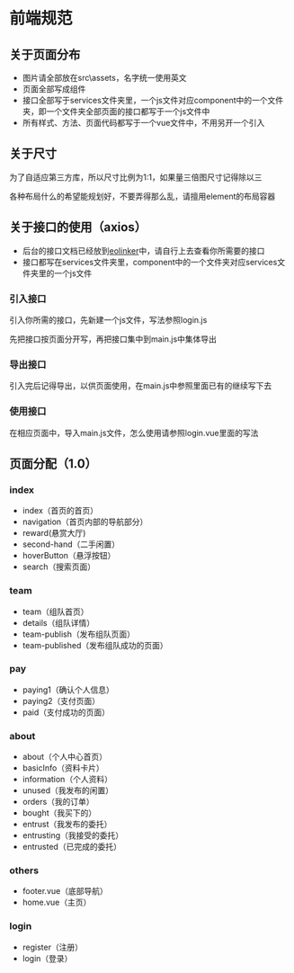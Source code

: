 ﻿# 前端规范
## 关于页面分布
- 图片请全部放在src\assets，名字统一使用英文
- 页面全部写成组件
- 接口全部写于services文件夹里，一个js文件对应component中的一个文件夹，即一个文件夹全部页面的接口都写于一个js文件中
- 所有样式、方法、页面代码都写于一个vue文件中，不用另开一个引入

## 关于尺寸
为了自适应第三方库，所以尺寸比例为1:1，如果量三倍图尺寸记得除以三


各种布局什么的希望能规划好，不要弄得那么乱，请擅用element的布局容器

## 关于接口的使用（axios）
- 后台的接口文档已经放到[eolinker](https://www.eolinker.com/#/home/overview?spaceKey=5DY68aS34f49763b7cc981b5eb36ed768ef2e1d9c4bcb18)中，请自行上去查看你所需要的接口
- 接口都写在services文件夹里，component中的一个文件夹对应services文件夹里的一个js文件
### 引入接口
引入你所需的接口，先新建一个js文件，写法参照login.js

先把接口按页面分开写，再把接口集中到main.js中集体导出
### 导出接口
引入完后记得导出，以供页面使用，在main.js中参照里面已有的继续写下去
### 使用接口
在相应页面中，导入main.js文件，怎么使用请参照login.vue里面的写法

## 页面分配（1.0）
### index
- index（首页的首页）
- navigation（首页内部的导航部分）
- reward(悬赏大厅)
- second-hand（二手闲置）
- hoverButton（悬浮按钮）
- search（搜索页面）

###  team
- team（组队首页）
- details（组队详情）
- team-publish（发布组队页面）
- team-published（发布组队成功的页面）

### pay
- paying1（确认个人信息）
- paying2（支付页面）
- paid（支付成功的页面）

### about
- about（个人中心首页）
- basicInfo（资料卡片）
- information（个人资料）
- unused（我发布的闲置）
- orders（我的订单）
- bought（我买下的）
- entrust（我发布的委托）
- entrusting（我接受的委托）
- entrusted（已完成的委托）

### others
- footer.vue（底部导航）
- home.vue（主页）

### login
- register（注册）
- login（登录）

